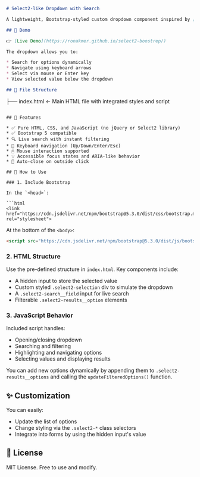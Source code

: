 ```markdown
# Select2-like Dropdown with Search

A lightweight, Bootstrap-styled custom dropdown component inspired by [Select2](https://select2.org/), featuring live search, keyboard navigation, and a user-friendly UI—all in pure HTML, CSS, and JavaScript (no jQuery dependency).

## 🚀 Demo

👉 [Live Demo](https://ronakmer.github.io/select2-boostrep/)

The dropdown allows you to:

* Search for options dynamically
* Navigate using keyboard arrows
* Select via mouse or Enter key
* View selected value below the dropdown

## 📁 File Structure

```

├── index.html  ← Main HTML file with integrated styles and script

````

## 🧩 Features

* ✅ Pure HTML, CSS, and JavaScript (no jQuery or Select2 library)
* ✅ Bootstrap 5 compatible
* 🔍 Live search with instant filtering
* 🎯 Keyboard navigation (Up/Down/Enter/Esc)
* 🖱 Mouse interaction supported
* 💡 Accessible focus states and ARIA-like behavior
* 🧼 Auto-close on outside click

## 🔧 How to Use

### 1. Include Bootstrap

In the `<head>`:

```html
<link href="https://cdn.jsdelivr.net/npm/bootstrap@5.3.0/dist/css/bootstrap.min.css" rel="stylesheet">
````

At the bottom of the `<body>`:

```html
<script src="https://cdn.jsdelivr.net/npm/bootstrap@5.3.0/dist/js/bootstrap.bundle.min.js"></script>
```

### 2. HTML Structure

Use the pre-defined structure in `index.html`. Key components include:

* A hidden input to store the selected value
* Custom styled `.select2-selection` div to simulate the dropdown
* A `.select2-search__field` input for live search
* Filterable `.select2-results__option` elements

### 3. JavaScript Behavior

Included script handles:

* Opening/closing dropdown
* Searching and filtering
* Highlighting and navigating options
* Selecting values and displaying results

You can add new options dynamically by appending them to `.select2-results__options` and calling the `updateFilteredOptions()` function.

## ✨ Customization

You can easily:

* Update the list of options
* Change styling via the `.select2-*` class selectors
* Integrate into forms by using the hidden input's value

## 📄 License

MIT License. Free to use and modify.
